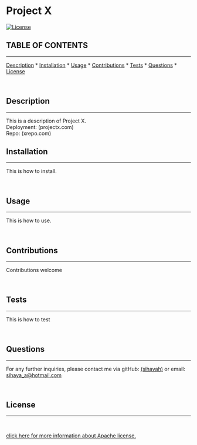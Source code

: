 # Project X
  [![License](https://img.shields.io/badge/License-Apache_2.0-blue.svg)](https://opensource.org/licenses/Apache-2.0)

  ## TABLE OF CONTENTS

  ---


[Description](/Develop/utils/generateMarkdown/##Description) *
  [Installation](##Installation) *
  [Usage](##Usage) *
  [Contributions](##Contributions) *
  [Tests](##Tests) *
  [Questions](##questions) *
  [License](##License)
  
  <br>

  ## Description 

  ---

  This is a description of Project X.
  <br>
  Deployment: (projectx.com)
  <br>
  Repo: (xrepo.com)

  ## Installation

  ---
  
  This is how to install.

  <br>

  ## Usage

  ---

  This is how to use.

  <br>

  ## Contributions

  ---

  Contributions welcome

  <br>

  ## Tests

  ---

  This is how to test

  <br>

  ## Questions

  ---

  For any further inquiries, please contact me via gitHub: [(sihayah)](https://github.com/undefined) or email: sihaya_a@hotmail.com

  <br>

  

  ## License

  ---
  <br>
  
  [click here for more information about Apache license.](http://www.apache.org/licenses/LICENSE-2.0)
  

  <br>
  <br>

